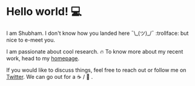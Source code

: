 # Hello world! :computer:

I am Shubham. I don't know how you landed here ¯\\\_(ツ)\_/¯ :trollface: but nice to e-meet you.

I am passionate about cool research. :fire: To know more about my recent work, head to my [homepage](https://shubhamagarwal92.github.io/).

If you would like to discuss things, feel free to reach out or follow me on [Twitter](https://twitter.com/shubhamag1992). We can go out for a :coffee: / :tea: .
